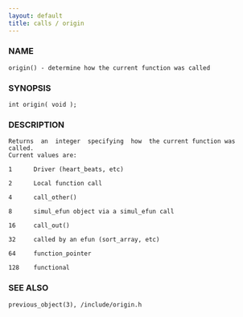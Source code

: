 ```yaml
---
layout: default
title: calls / origin
---
```


### NAME

    origin() - determine how the current function was called


### SYNOPSIS

    int origin( void );


### DESCRIPTION

    Returns  an  integer  specifying  how  the current function was called.
    Current values are:

    1      Driver (heart_beats, etc)

    2      Local function call

    4      call_other()

    8      simul_efun object via a simul_efun call

    16     call_out()

    32     called by an efun (sort_array, etc)

    64     function_pointer

    128    functional


### SEE ALSO

    previous_object(3), /include/origin.h
